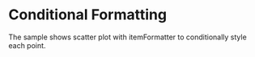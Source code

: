 Conditional Formatting
======================

The sample shows scatter plot with itemFormatter to conditionally style each point.